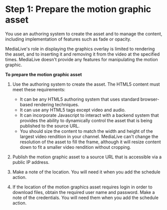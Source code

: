 # Step 1: Prepare the motion graphic asset<a name="mgi-prepare-asset"></a>

You use an authoring system to create the asset and to manage the content, including implementation of features such as fade or opacity\. 

MediaLive's role in displaying the graphics overlay is limited to rendering the asset, and to inserting it and removing it from the video at the specified times\. MediaLive doesn't provide any features for manipulating the motion graphic\.

**To prepare the motion graphic asset**

1. Use the authoring system to create the asset\. The HTML5 content must meet these requirements:
   + It can be any HTML5 authoring system that uses standard browser\-based rendering techniques\. 
   + It can use any HTML5 tags except video and audio\.
   + It can incorporate Javascript to interact with a backend system that provides the ability to dynamically control the asset that is being published to the source URL\. 
   + You should size the content to match the width and height of the largest video rendition in your channel\. MediaLive can't change the resolution of the asset to fill the frame, although it will resize content down to fit a smaller video rendition without cropping\.

1. Publish the motion graphic asset to a source URL that is accessible via a public IP address\.

1. Make a note of the location\. You will need it when you add the schedule action\.

1. If the location of the motion graphics asset requires login in order to download files, obtain the required user name and password\. Make a note of the credentials\. You will need them when you add the schedule action\.